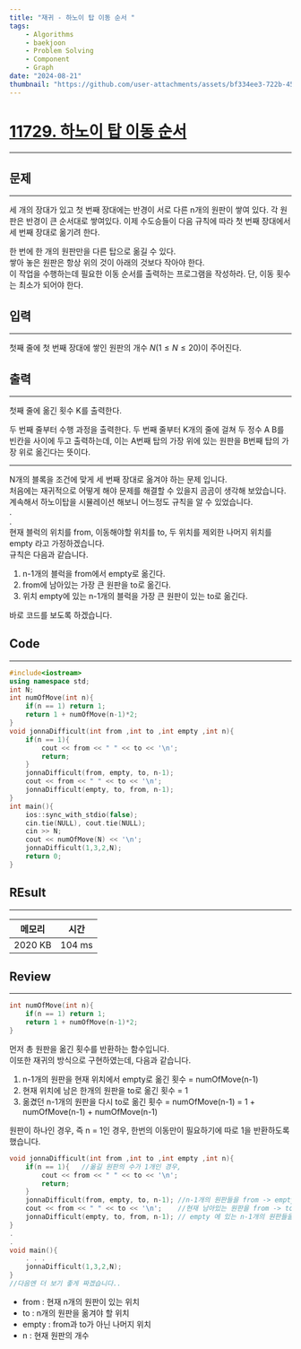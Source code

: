 ```yaml
---
title: "재귀 - 하노이 탑 이동 순서 "
tags:
    - Algorithms
    - baekjoon
    - Problem Solving
    - Component
    - Graph
date: "2024-08-21"
thumbnail: "https://github.com/user-attachments/assets/bf334ee3-722b-45fd-a823-65e45b4d9513"
---
```


# [11729. 하노이 탑 이동 순서](https://www.acmicpc.net/problem/11729)
---
## 문제
---
세 개의 장대가 있고 첫 번째 장대에는 반경이 서로 다른 n개의 원판이 쌓여 있다. 각 원판은 반경이 큰 순서대로 쌓여있다. 이제 수도승들이 다음 규칙에 따라 첫 번째 장대에서 세 번째 장대로 옮기려 한다.  

한 번에 한 개의 원판만을 다른 탑으로 옮길 수 있다.  
쌓아 놓은 원판은 항상 위의 것이 아래의 것보다 작아야 한다.  
이 작업을 수행하는데 필요한 이동 순서를 출력하는 프로그램을 작성하라. 단, 이동 횟수는 최소가 되어야 한다.  

## 입력
---
첫째 줄에 첫 번째 장대에 쌓인 원판의 개수 $N (1 ≤ N ≤ 20)$이 주어진다.
## 출력
---
첫째 줄에 옮긴 횟수 K를 출력한다.  

두 번째 줄부터 수행 과정을 출력한다. 두 번째 줄부터 K개의 줄에 걸쳐 두 정수 A B를 빈칸을 사이에 두고 출력하는데, 이는 A번째 탑의 가장 위에 있는 원판을 B번째 탑의 가장 위로 옮긴다는 뜻이다.  

- - -

N개의 블록을 조건에 맞게 세 번째 장대로 옮겨야 하는 문제 입니다.  
처음에는 재귀적으로 어떻게 해야 문제를 해결할 수 있을지 곰곰이 생각해 보았습니다.  
계속해서 하노이탑을 시뮬레이션 해보니 어느정도 규칙을 알 수 있었습니다.  
.  
.  
현재 블럭의 위치를 from, 이동해야할 위치를 to, 두 위치를 제외한 나머지 위치를 empty 라고 가정하겠습니다.  
규칙은 다음과 같습니다. 
1. n-1개의 블럭을 from에서 empty로 옮긴다.
2. from에 남아있는 가장 큰 원판을 to로 옮긴다. 
3. 위치 empty에 있는 n-1개의 블럭을 가장 큰 원판이 있는 to로 옮긴다.  

바로 코드를 보도록 하겠습니다.  

## Code
---
``` cpp
#include<iostream>
using namespace std;
int N;
int numOfMove(int n){
    if(n == 1) return 1;
    return 1 + numOfMove(n-1)*2;
}
void jonnaDifficult(int from ,int to ,int empty ,int n){
    if(n == 1){
        cout << from << " " << to << '\n';
        return;
    }
    jonnaDifficult(from, empty, to, n-1);
    cout << from << " " << to << '\n';
    jonnaDifficult(empty, to, from, n-1);
}
int main(){
    ios::sync_with_stdio(false);
    cin.tie(NULL), cout.tie(NULL);
    cin >> N;
    cout << numOfMove(N) << '\n';
    jonnaDifficult(1,3,2,N);
    return 0;
}
```

## REsult
---
| 메모리 | 시간 |
| ---- | ----- |
| 2020 KB | 104 ms |

## Review
---
``` cpp
int numOfMove(int n){
    if(n == 1) return 1;
    return 1 + numOfMove(n-1)*2;
}
```
먼저 총 원판을 옮긴 횟수를 반환하는 함수입니다.  
이또한 재귀의 방식으로 구현하였는데, 다음과 같습니다.  
1. n-1개의 원판을 현재 위치에서 empty로 옮긴 횟수 = numOfMove(n-1)
2. 현재 위치에 남은 한개의 원판을 to로 옮긴 횟수 = 1
3. 옮겼던 n-1개의 원판을 다시 to로 옮긴 횟수 = numOfMove(n-1)
= 1 + numOfMove(n-1) + numOfMove(n-1)  
  
원판이 하나인 경우, 즉 n = 1인 경우, 한번의 이동만이 필요하기에 따로 1을 반환하도록 했습니다.  

``` cpp
void jonnaDifficult(int from ,int to ,int empty ,int n){
    if(n == 1){   //옮길 원판의 수가 1개인 경우, 
        cout << from << " " << to << '\n';
        return;
    }
    jonnaDifficult(from, empty, to, n-1); //n-1개의 원판들을 from -> empty
    cout << from << " " << to << '\n';    //현재 남아있는 원판을 from -> to
    jonnaDifficult(empty, to, from, n-1); // empty 에 있는 n-1개의 원판들을 empty -> to
}
.
.
void main(){
    . . .  
    jonnaDifficult(1,3,2,N); 
}
//다음엔 더 보기 좋게 짜겠습니다.. 
``` 
- from : 현재 n개의 원판이 있는 위치  
- to : n개의 원판을 옮겨야 할 위치  
- empty : from과 to가 아닌 나머지 위치
- n : 현재 원판의 개수  

